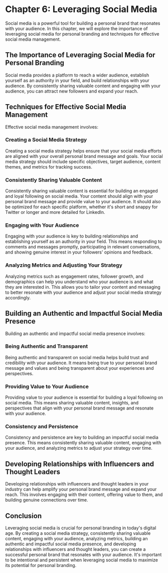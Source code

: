 Chapter 6: Leveraging Social Media
==================================

Social media is a powerful tool for building a personal brand that resonates with your audience. In this chapter, we will explore the importance of leveraging social media for personal branding and techniques for effective social media management.

The Importance of Leveraging Social Media for Personal Branding
---------------------------------------------------------------

Social media provides a platform to reach a wider audience, establish yourself as an authority in your field, and build relationships with your audience. By consistently sharing valuable content and engaging with your audience, you can attract new followers and expand your reach.

Techniques for Effective Social Media Management
------------------------------------------------

Effective social media management involves:

### Creating a Social Media Strategy

Creating a social media strategy helps ensure that your social media efforts are aligned with your overall personal brand message and goals. Your social media strategy should include specific objectives, target audience, content themes, and metrics for tracking success.

### Consistently Sharing Valuable Content

Consistently sharing valuable content is essential for building an engaged and loyal following on social media. Your content should align with your personal brand message and provide value to your audience. It should also be optimized for each specific platform, whether it's short and snappy for Twitter or longer and more detailed for LinkedIn.

### Engaging with Your Audience

Engaging with your audience is key to building relationships and establishing yourself as an authority in your field. This means responding to comments and messages promptly, participating in relevant conversations, and showing genuine interest in your followers' opinions and feedback.

### Analyzing Metrics and Adjusting Your Strategy

Analyzing metrics such as engagement rates, follower growth, and demographics can help you understand who your audience is and what they are interested in. This allows you to tailor your content and messaging to better resonate with your audience and adjust your social media strategy accordingly.

Building an Authentic and Impactful Social Media Presence
---------------------------------------------------------

Building an authentic and impactful social media presence involves:

### Being Authentic and Transparent

Being authentic and transparent on social media helps build trust and credibility with your audience. It means being true to your personal brand message and values and being transparent about your experiences and perspectives.

### Providing Value to Your Audience

Providing value to your audience is essential for building a loyal following on social media. This means sharing valuable content, insights, and perspectives that align with your personal brand message and resonate with your audience.

### Consistency and Persistence

Consistency and persistence are key to building an impactful social media presence. This means consistently sharing valuable content, engaging with your audience, and analyzing metrics to adjust your strategy over time.

Developing Relationships with Influencers and Thought Leaders
-------------------------------------------------------------

Developing relationships with influencers and thought leaders in your industry can help amplify your personal brand message and expand your reach. This involves engaging with their content, offering value to them, and building genuine connections over time.

Conclusion
----------

Leveraging social media is crucial for personal branding in today's digital age. By creating a social media strategy, consistently sharing valuable content, engaging with your audience, analyzing metrics, building an authentic and impactful social media presence, and developing relationships with influencers and thought leaders, you can create a successful personal brand that resonates with your audience. It's important to be intentional and persistent when leveraging social media to maximize its potential for personal branding.
